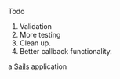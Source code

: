 Todo
1. Validation
2. More testing
3. Clean up. 
4. Better callback functionality.

a [Sails](http://sailsjs.org) application
